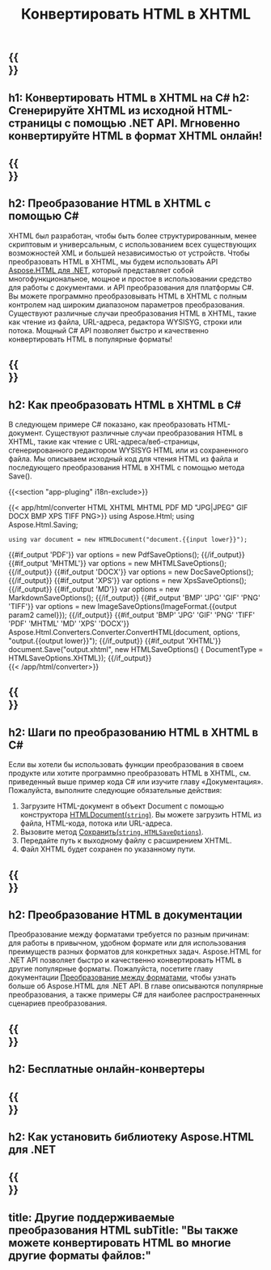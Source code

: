 ﻿---
translation: true
template: /templates/_template-conversion-child.md
title: Конвертировать HTML в XHTML
description: Преобразование HTML в XHTML на C#. Легко используйте API в любом приложении .NET. Попробуйте онлайн-конвертер HTML в XHTML бесплатно!
url: /net/conversion/html-to-xhtml/
family: html
platformtag: net
feature: conversion
informat: HTML
outformat: XHTML
otherformats: DOCX PDF XPS GIF JPEG PNG TIFF BMP MHTML MD
---

{{<section banner>}}
---
h1: Конвертировать HTML в XHTML на C#
h2: Сгенерируйте XHTML из исходной HTML-страницы с помощью .NET API. Мгновенно конвертируйте HTML в формат XHTML онлайн!
---

{{<section overview>}}
---
h2: Преобразование HTML в XHTML с помощью C#
---

XHTML был разработан, чтобы быть более структурированным, менее скриптовым и универсальным, с использованием всех существующих возможностей XML и большей независимостью от устройств. Чтобы преобразовать HTML в XHTML, мы будем использовать API [Aspose.HTML для .NET](https://products.aspose.com/html/net/), который представляет собой многофункциональное, мощное и простое в использовании средство для работы с документами. и API преобразования для платформы C#. Вы можете программно преобразовывать HTML в XHTML с полным контролем над широким диапазоном параметров преобразования. Существуют различные случаи преобразования HTML в XHTML, такие как чтение из файла, URL-адреса, редактора WYSISYG, строки или потока. Мощный C# API позволяет быстро и качественно конвертировать HTML в популярные форматы!

{{<section demos>}}
---
h2: Как преобразовать HTML в XHTML в C#
---

В следующем примере C# показано, как преобразовать HTML-документ. Существуют различные случаи преобразования HTML в XHTML, такие как чтение с URL-адреса/веб-страницы, сгенерированного редактором WYSISYG HTML или из сохраненного файла. Мы описываем исходный код для чтения HTML из файла и последующего преобразования HTML в XHTML с помощью метода Save().

{{<section "app-pluging" i18n-exclude>}}

{{< app/html/converter HTML XHTML MHTML PDF MD "JPG|JPEG" GIF DOCX BMP XPS TIFF PNG>}}
using Aspose.Html;
using Aspose.Html.Saving;

    using var document = new HTMLDocument("document.{{input lower}}");
{{#if_output 'PDF'}}
    var options = new PdfSaveOptions();
{{/if_output}}
{{#if_output 'MHTML'}}
    var options = new MHTMLSaveOptions();
{{/if_output}}
{{#if_output 'DOCX'}}
    var options = new DocSaveOptions();
{{/if_output}}
{{#if_output 'XPS'}}
    var options = new XpsSaveOptions();
{{/if_output}}
{{#if_output 'MD'}}
    var options = new MarkdownSaveOptions();
{{/if_output}}
{{#if_output 'BMP' 'JPG' 'GIF' 'PNG' 'TIFF'}}
    var options = new ImageSaveOptions(ImageFormat.{{output param2 camel}});
{{/if_output}}
{{#if_output 'BMP' 'JPG' 'GIF' 'PNG' 'TIFF' 'PDF' 'MHTML' 'MD' 'XPS' 'DOCX'}}
    Aspose.Html.Converters.Converter.ConvertHTML(document, options, "output.{{output lower}}"); 
{{/if_output}}
{{#if_output 'XHTML'}} 
    document.Save("output.xhtml", new HTMLSaveOptions() { DocumentType = HTMLSaveOptions.XHTML}); 
{{/if_output}}     
{{< /app/html/converter>}} 

{{<section steps>}}
---
h2: Шаги по преобразованию HTML в XHTML в C#
---

Если вы хотели бы использовать функции преобразования в своем продукте или хотите программно преобразовать HTML в XHTML, см. приведенный выше пример кода C# или изучите главу «Документация». Пожалуйста, выполните следующие обязательные действия:

1. Загрузите HTML-документ в объект Document с помощью конструктора [HTMLDocument(`string`)](https://reference.aspose.com/html/net/aspose.html/htmldocument/htmldocument/). Вы можете загрузить HTML из файла, HTML-кода, потока или URL-адреса.
1. Вызовите метод [Сохранить(`string`, `HTMLSaveOptions`)](https://reference.aspose.com/html/net/aspose.html/htmldocument/save/).
1. Передайте путь к выходному файлу с расширением XHTML.
1. Файл XHTML будет сохранен по указанному пути.

{{<section documentation>}}
---
h2: Преобразование HTML в документации
---

Преобразование между форматами требуется по разным причинам: для работы в привычном, удобном формате или для использования преимуществ разных форматов для конкретных задач. Aspose.HTML for .NET API позволяет быстро и качественно конвертировать HTML в другие популярные форматы. Пожалуйста, посетите главу документации <a href="https://docs.aspose.com/html/net/converting-between-formats/" target="_blank">Преобразование между форматами</a>, чтобы узнать больше об Aspose.HTML для .NET API. В главе описываются популярные преобразования, а также примеры C# для наиболее распространенных сценариев преобразования.

{{<section online-converters>}}
---
h2: Бесплатные онлайн-конвертеры
---

{{<section get-started>}}
---
h2: Как установить библиотеку Aspose.HTML для .NET
---

{{<section other-conversions>}}
---
title: Другие поддерживаемые преобразования HTML
subTitle: "Вы также можете конвертировать HTML во многие другие форматы файлов:"
---
